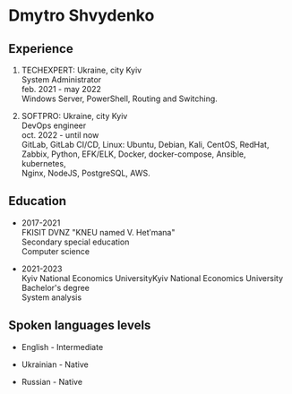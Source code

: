 # Dmytro Shvydenko

## Experience

1. TECHEXPERT: Ukraine, city Kyiv
<br>System Administrator <br>feb. 2021 - may 2022
<br>Windows Server, PowerShell, Routing and Switching.

2. SOFTPRO: Ukraine, city Kyiv
<br>DevOps engineer<br>oct. 2022 - until now
<br>GitLab, GitLab CI/CD, Linux: Ubuntu, Debian, Kali, CentOS, RedHat,
<br>Zabbix, Python, EFK/ELK, Docker, docker-compose, Ansible, kubernetes,
<br>Nginx, NodeJS, PostgreSQL, AWS.

## Education

- 2017-2021
<br>FKISIT DVNZ "KNEU named V. Hetʹmana"
<br>Secondary special education <br> Computer science

- 2021-2023
<br>Kyiv National Economics UniversityKyiv National Economics University
<br>Bachelor's degree <br> System analysis

## Spoken languages levels

- English - Intermediate

- Ukrainian - Native

- Russian - Native